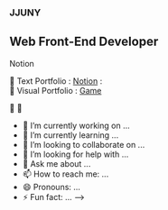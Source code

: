 ### JJUNY

## Web Front-End Developer

Notion


💬 Text Portfolio : [Notion](https://www.notion.so/JJUNY-7b6d60cb92474cf68c5880f78b04b494) :  
💬 Visual Portfolio : [Game](http://jjuny.herokuapp.com/)

💬
💬

- 🔭 I’m currently working on ...
- 🌱 I’m currently learning ...
- 👯 I’m looking to collaborate on ...
- 🤔 I’m looking for help with ...
- 💬 Ask me about ...
- 📫 How to reach me: ...
- 😄 Pronouns: ...
- ⚡ Fun fact: ...
-->
